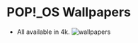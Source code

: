 # POP!_OS Wallpapers
* All available in 4k.
![wallpapers](https://preview.redd.it/7dqkcx2yr8j81.png?width=3840&format=png&auto=webp&s=2ee9886860f94a8d10cc95f542ac408ad52f1585)
